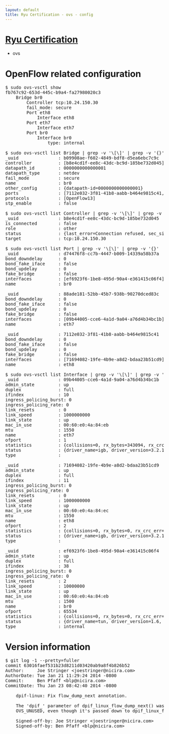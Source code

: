 ```yaml
---
layout: default
title: Ryu Certification - ovs - config
---
```

# [Ryu Certification](http://osrg.github.io/ryu/certification.html)
* ovs 

# OpenFlow related configuration
<pre>
$ sudo ovs-vsctl show
fb767c92-653d-445c-b9a4-fa27980020c3
    Bridge br0
        Controller tcp:10.24.150.30
        fail_mode: secure
        Port eth8
            Interface eth8
        Port eth7
            Interface eth7
        Port br0
            Interface br0
                type: internal

$ sudo ovs-vsctl list Bridge | grep -v '\[\]' | grep -v '{}'
_uuid               : b09908ae-f602-4849-bdf8-d5ea6ebc7c9c
controller          : [b8e4cd1f-ee8c-43dc-bc9d-185be732d045]
datapath_id         : 0000000000000001
datapath_type       : netdev
fail_mode           : secure
name                : br0
other_config        : {datapath-id=0000000000000001}
ports               : [7112e032-3f81-41b8-aabb-b464e9815c41, 88ade181-52bb-45b7-938b-90270dced83c, d74476f8-cc7b-4447-b009-14339a58b37a]
protocols           : [OpenFlow13]
stp_enable          : false

$ sudo ovs-vsctl list Controller | grep -v '\[\]' | grep -v '{}'
_uuid               : b8e4cd1f-ee8c-43dc-bc9d-185be732d045
is_connected        : false
role                : other
status              : {last_error=Connection refused, sec_since_connect=242, sec_since_disconnect=0, state=BACKOFF}
target              : tcp:10.24.150.30

$ sudo ovs-vsctl list Port | grep -v '\[\]' | grep -v '{}'
_uuid               : d74476f8-cc7b-4447-b009-14339a58b37a
bond_downdelay      : 0
bond_fake_iface     : false
bond_updelay        : 0
fake_bridge         : false
interfaces          : [ef6923f6-1be8-495d-90a4-e361415c06f4]
name                : br0

_uuid               : 88ade181-52bb-45b7-938b-90270dced83c
bond_downdelay      : 0
bond_fake_iface     : false
bond_updelay        : 0
fake_bridge         : false
interfaces          : [09b44005-cce6-4a1d-9a04-a76d4b34bc1b]
name                : eth7

_uuid               : 7112e032-3f81-41b8-aabb-b464e9815c41
bond_downdelay      : 0
bond_fake_iface     : false
bond_updelay        : 0
fake_bridge         : false
interfaces          : [71694082-19fe-4b9e-a8d2-bdaa23b51cd9]
name                : eth8

$ sudo ovs-vsctl list Interface | grep -v '\[\]' | grep -v '{}'
_uuid               : 09b44005-cce6-4a1d-9a04-a76d4b34bc1b
admin_state         : up
duplex              : full
ifindex             : 10
ingress_policing_burst: 0
ingress_policing_rate: 0
link_resets         : 0
link_speed          : 1000000000
link_state          : up
mac_in_use          : 00:60:e0:4a:84:eb
mtu                 : 1550
name                : eth7
ofport              : 1
statistics          : {collisions=0, rx_bytes=343094, rx_crc_err=0, rx_dropped=0, rx_errors=0, rx_frame_err=0, rx_over_err=0, rx_packets=3443, tx_bytes=0, tx_dropped=0, tx_errors=0, tx_packets=0}
status              : {driver_name=igb, driver_version=3.2.10-k, firmware_version=3.10-0}
type                : 

_uuid               : 71694082-19fe-4b9e-a8d2-bdaa23b51cd9
admin_state         : up
duplex              : full
ifindex             : 11
ingress_policing_burst: 0
ingress_policing_rate: 0
link_resets         : 0
link_speed          : 1000000000
link_state          : up
mac_in_use          : 00:60:e0:4a:84:ec
mtu                 : 1550
name                : eth8
ofport              : 2
statistics          : {collisions=0, rx_bytes=0, rx_crc_err=0, rx_dropped=0, rx_errors=0, rx_frame_err=0, rx_over_err=0, rx_packets=0, tx_bytes=98778, tx_dropped=0, tx_errors=0, tx_packets=1050}
status              : {driver_name=igb, driver_version=3.2.10-k, firmware_version=3.10-0}
type                : 

_uuid               : ef6923f6-1be8-495d-90a4-e361415c06f4
admin_state         : up
duplex              : full
ifindex             : 38
ingress_policing_burst: 0
ingress_policing_rate: 0
link_resets         : 2
link_speed          : 10000000
link_state          : up
mac_in_use          : 00:60:e0:4a:84:eb
mtu                 : 1500
name                : br0
ofport              : 65534
statistics          : {collisions=0, rx_bytes=0, rx_crc_err=0, rx_dropped=0, rx_errors=0, rx_frame_err=0, rx_over_err=0, rx_packets=0, tx_bytes=0, tx_dropped=0, tx_errors=0, tx_packets=0}
status              : {driver_name=tun, driver_version=1.6, firmware_version=N/A}
type                : internal
</pre>

# Version information
<pre>
$ git log -1 --pretty=fuller
commit 63016faef531b23d8211d03420ab9a8f4b826b52
Author:     Joe Stringer &lt;joestringer@nicira.com&gt;
AuthorDate: Tue Jan 21 11:29:24 2014 -0800
Commit:     Ben Pfaff &lt;blp@nicira.com&gt;
CommitDate: Thu Jan 23 08:42:40 2014 -0800

    dpif-linux: Fix flow_dump_next annotation.
    
    The 'dpif_' parameter of dpif_linux_flow_dump_next() was marked as
    OVS_UNUSED, even though it's passed down to dpif_linux_flow_get__().
    
    Signed-off-by: Joe Stringer &lt;joestringer@nicira.com&gt;
    Signed-off-by: Ben Pfaff &lt;blp@nicira.com&gt;
</pre>
